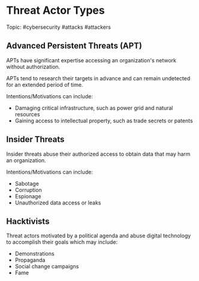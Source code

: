 # Threat Actor Types

Topic: #cybersecurity #attacks #attackers

## Advanced Persistent Threats (APT)

APTs have significant expertise accessing an organization's network without authorization.

APTs tend to research their targets in advance and can remain undetected for an extended period of time.

Intentions/Motivations can include:
- Damaging critical infrastructure, such as power grid and natural resources
- Gaining access to intellectual property, such as trade secrets or patents

## Insider Threats

Insider threats abuse their authorized access to obtain data that may harm an organization.

Intentions/Motivations can include:
- Sabotage
- Corruption
- Espionage
- Unauthorized data access or leaks

## Hacktivists

Threat actors motivated by a political agenda and abuse digital technology to accomplish their goals which may include:
- Demonstrations
- Propaganda
- Social change campaigns
- Fame